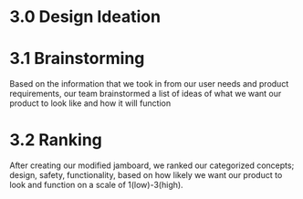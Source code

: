 # 3.0 Design Ideation

# 3.1 Brainstorming

Based on the information that we took in from our user needs and product requirements, our team brainstormed a list of ideas of what we want our product to look like and how it will function


# 3.2 Ranking

After creating our modified jamboard, we ranked our categorized concepts; design, safety, functionality, based on how likely we want our product to look and function on a scale of 1(low)-3(high). 
